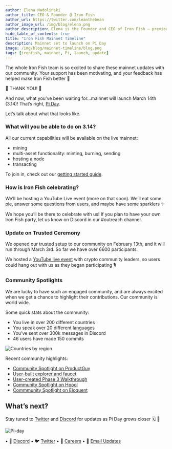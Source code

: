 ```yaml
---
author: Elena Nadolinski
author_title: CEO & Founder @ Iron Fish
author_url: https://twitter.com/leanthebean
author_image_url: /img/blog/elena.png
author_description: Elena is the Founder and CEO of Iron Fish — previously worked at Airbnb, Tilt, and Microsoft. Fell down the cryptocurrency rabbit hole in 2017. Really didn't want her insurance to know she eats pizza.
hide_table_of_contents: true
title: "Iron Fish Mainnet Timeline"
description: Mainnet set to launch on Pi Day
image: /img/blog/mainnet-timeline/blog.png
tags: [ironfish, mainnet, Pi, launch, update]
---
```

The whole Iron Fish team is so excited to share these mainnet updates with our community. Your support has been motivating, and your feedback has helped make Iron Fish better 💪

🙌 THANK YOU! 🙌

And now, what you’ve been waiting for...mainnet will launch March 14th (3.14)! That’s right, [Pi Day](https://www.piday.org/).

Let’s talk about what that looks like.

### What will you be able to do on 3.14?

All our current capabilities will be available on the live mainnet:

-   mining
-   multi-asset functionality: minting, burning, sending
-   hosting a node
-   transacting

To join in, check out our [getting started guide](https://www.ironfish.network/docs/onboarding/iron-fish-tutorial).

### How is Iron Fish celebrating?

We’ll be hosting a YouTube Live event (more on that soon). We’ll eat some pie, answer some questions from users, and maybe have some sparklers ✨

We hope you’ll be there to celebrate with us! If you plan to have your own Iron Fish party, let us know on Discord in our #outreach channel.

### Update on Trusted Ceremony

We opened our trusted setup to our community on February 13th, and it will run through March 3rd. So far we have over 6600 participants.

We hosted a [YouTube live event](https://www.youtube.com/watch?v=uZNuWFB_xbg) with crypto community leaders, so users could hang out with us as they began participating 🎙️

### Community Spotlights

We are lucky to have such an engaged community, and are always excited when we get a chance to highlight their contributions. Our community is world wide.

Some quick stats about the community:

-   You live in over 200 different countries
-   You speak over 20 different languages
-   You’ve sent over 300k messages in Discord
-   46 users have made 150 commits

![Countries by region](/img/blog/mainnet-timeline/countries.png)

Recent community highlights:

- [Community Spotlight on ProductGuy](https://www.ironfish.network/blog/2023/02/10/community-spotlight-productguy)
- [User-built explorer and faucet](http://www.oreoscan.info/en)
- [User-created Phase 3 Walkthrough](https://www.youtube.com/watch?v=y8B57IC2S8I)
- [Community Spotlight on Hpool](https://www.ironfish.network/blog/2022/12/08/Ecosystem-spotlight-Hpool)
- [Commmunity Spotlight on Eloquent](https://ironfish.network/blog/2023/02/17/community-spotlight-eloquent)

## What’s next?

Stay tuned to [Twitter](https://twitter.com/ironfishcrypto) and [Discord](https://discord.ironfish.network/) for updates as Pi Day grows closer 🗓️ 👀

![Pi-day](/img/blog/mainnet-timeline/pi-day.gif)

• 🎤 [Discord](https://discord.ironfish.network)
• 🐦 [Twitter](https://twitter.com/ironfishcrypto)
• 🚀 [Careers](https://ironfish.network/careers)
• 📧 [Email Updates](https://ironfish.network/#email-signup)
